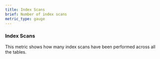 ```yaml
---
title: Index Scans
brief: Number of index scans
metric_type: gauge
---
```


### Index Scans

This metric shows how many index scans have been performed across all the tables.
